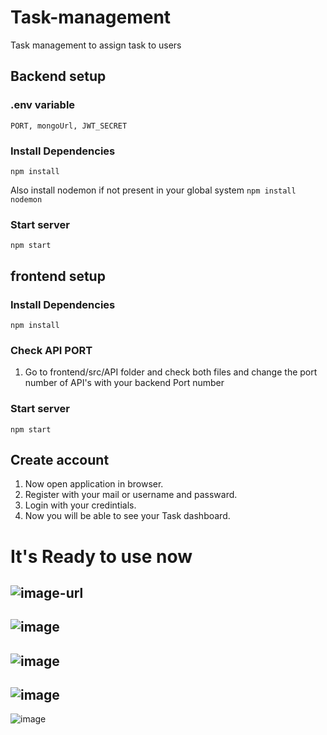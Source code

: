 # Task-management
Task management to assign task to users

## Backend setup

### .env variable 
 ```
 PORT, mongoUrl, JWT_SECRET
 ```

### Install Dependencies
```
npm install 
```
Also install nodemon if not present in your global system `npm install nodemon`

### Start server
```
npm start
```

## frontend setup

### Install Dependencies
```
npm install 
```
### Check API PORT
1. Go to frontend/src/API folder and check both files and change the port number of API's with your backend Port number

### Start server
```
npm start
```
## Create account
1. Now open application in browser.
2. Register with your mail or username and passward.
3. Login with your credintials.
4. Now you will be able to see your Task dashboard.

   
# It's Ready to use now

![image-url](https://github.com/Aditi19999/Task-management/blob/main/frontend/public/img/Screenshot%202024-05-18%20033209.png)
---
![image](https://github.com/Aditi19999/Task-management/blob/main/frontend/public/img/Screenshot%202024-05-18%20033243.png)
---
![image](https://github.com/Aditi19999/Task-management/blob/main/frontend/public/img/Screenshot%202024-05-18%20033412.png)
---
![image](https://github.com/Aditi19999/Task-management/blob/main/frontend/public/img/Screenshot%202024-05-18%20033428.png)
---
![image](https://github.com/Aditi19999/Task-management/blob/main/frontend/public/img/Screenshot%202024-05-18%20033504.png)

